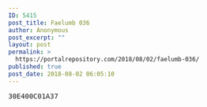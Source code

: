 ```yaml
---
ID: 5415
post_title: Faelumb 036
author: Anonymous
post_excerpt: ""
layout: post
permalink: >
  https://portalrepository.com/2018/08/02/faelumb-036/
published: true
post_date: 2018-08-02 06:05:10
---
```

<pre>30E400C01A37</pre>